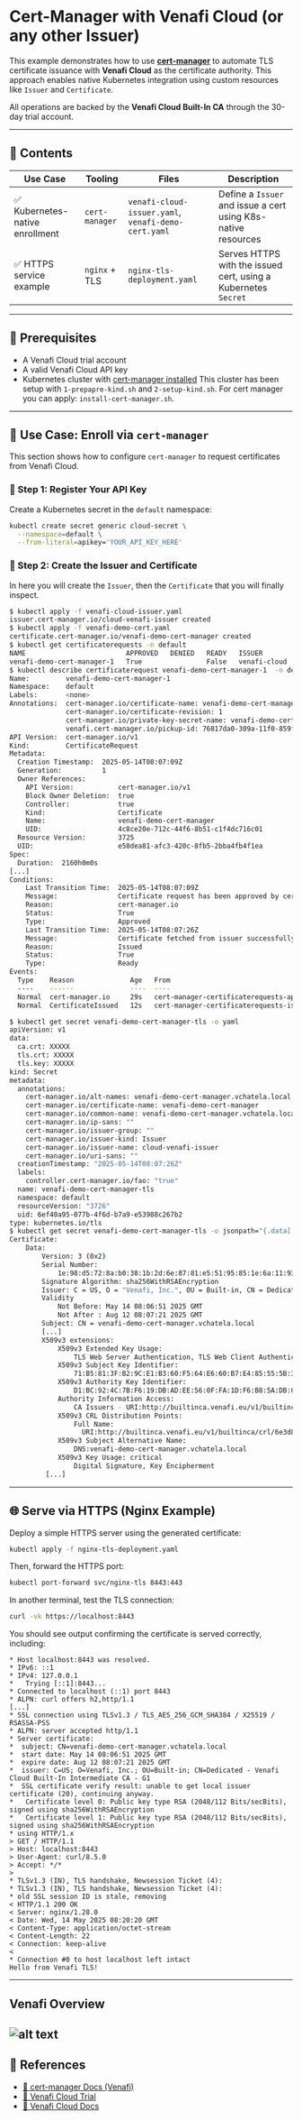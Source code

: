 # Cert-Manager with Venafi Cloud (or any other Issuer)
This example demonstrates how to use [**cert-manager**](https://cert-manager.io) to automate TLS certificate issuance with **Venafi Cloud** as the certificate authority. This approach enables native Kubernetes integration using custom resources like `Issuer` and `Certificate`.

All operations are backed by the **Venafi Cloud Built-In CA** through the 30-day trial account.

---

## 📁 Contents

| Use Case                       | Tooling        | Files                                               | Description                                                    |
| ------------------------------ | -------------- | --------------------------------------------------- | -------------------------------------------------------------- |
| ✅ Kubernetes-native enrollment | `cert-manager` | `venafi-cloud-issuer.yaml`, `venafi-demo-cert.yaml` | Define a `Issuer` and issue a cert using K8s-native resources  |
| ✅ HTTPS service example        | `nginx` + TLS  | `nginx-tls-deployment.yaml`                         | Serves HTTPS with the issued cert, using a Kubernetes `Secret` |

---

## 🧩 Prerequisites
* A Venafi Cloud trial account
* A valid Venafi Cloud API key
* Kubernetes cluster with [cert-manager installed](https://cert-manager.io/docs/installation/)
This cluster has been setup with `1-prepapre-kind.sh` and `2-setup-kind.sh`. For cert manager you can apply: `install-cert-manager.sh`.

---

## 🚀 Use Case: Enroll via `cert-manager`

This section shows how to configure `cert-manager` to request certificates from Venafi Cloud.

### 🔑 Step 1: Register Your API Key

Create a Kubernetes secret in the `default` namespace:

```bash
kubectl create secret generic cloud-secret \
  --namespace=default \
  --from-literal=apikey='YOUR_API_KEY_HERE'
```

### 🧾 Step 2: Create the Issuer and Certificate

In here you will create the `Issuer`, then the `Certificate` that you will finally inspect.

```bash
$ kubectl apply -f venafi-cloud-issuer.yaml
issuer.cert-manager.io/cloud-venafi-issuer created
$ kubectl apply -f venafi-demo-cert.yaml
certificate.cert-manager.io/venafi-demo-cert-manager created
$ kubectl get certificaterequests -n default
NAME                         APPROVED   DENIED   READY   ISSUER         REQUESTER                                         AGE
venafi-demo-cert-manager-1   True                False   venafi-cloud   system:serviceaccount:cert-manager:cert-manager   26s
$ kubectl describe certificaterequest venafi-demo-cert-manager-1  -n default
Name:         venafi-demo-cert-manager-1
Namespace:    default
Labels:       <none>
Annotations:  cert-manager.io/certificate-name: venafi-demo-cert-manager
              cert-manager.io/certificate-revision: 1
              cert-manager.io/private-key-secret-name: venafi-demo-cert-manager-9wlmq
              venafi.cert-manager.io/pickup-id: 76817da0-309a-11f0-859f-89daa42a9101
API Version:  cert-manager.io/v1
Kind:         CertificateRequest
Metadata:
  Creation Timestamp:  2025-05-14T08:07:09Z
  Generation:          1
  Owner References:
    API Version:           cert-manager.io/v1
    Block Owner Deletion:  true
    Controller:            true
    Kind:                  Certificate
    Name:                  venafi-demo-cert-manager
    UID:                   4c8ce20e-712c-44f6-8b51-c1f4dc716c01
  Resource Version:        3725
  UID:                     e58dea81-afc3-420c-8fb5-2bba4fb4f1ea
Spec:
  Duration:  2160h0m0s
[...]
Conditions:
    Last Transition Time:  2025-05-14T08:07:09Z
    Message:               Certificate request has been approved by cert-manager.io
    Reason:                cert-manager.io
    Status:                True
    Type:                  Approved
    Last Transition Time:  2025-05-14T08:07:26Z
    Message:               Certificate fetched from issuer successfully
    Reason:                Issued
    Status:                True
    Type:                  Ready
Events:
  Type    Reason              Age   From                                                Message
  ----    ------              ----  ----                                                -------
  Normal  cert-manager.io     29s   cert-manager-certificaterequests-approver           Certificate request has been approved by cert-manager.io
  Normal  CertificateIssued   12s   cert-manager-certificaterequests-issuer-venafi      Certificate fetched from issuer successfully

$ kubectl get secret venafi-demo-cert-manager-tls -o yaml
apiVersion: v1
data:
  ca.crt: XXXXX
  tls.crt: XXXXX
  tls.key: XXXXX
kind: Secret
metadata:
  annotations:
    cert-manager.io/alt-names: venafi-demo-cert-manager.vchatela.local
    cert-manager.io/certificate-name: venafi-demo-cert-manager
    cert-manager.io/common-name: venafi-demo-cert-manager.vchatela.local
    cert-manager.io/ip-sans: ""
    cert-manager.io/issuer-group: ""
    cert-manager.io/issuer-kind: Issuer
    cert-manager.io/issuer-name: cloud-venafi-issuer
    cert-manager.io/uri-sans: ""
  creationTimestamp: "2025-05-14T08:07:26Z"
  labels:
    controller.cert-manager.io/fao: "true"
  name: venafi-demo-cert-manager-tls
  namespace: default
  resourceVersion: "3726"
  uid: 6ef40a95-077b-4f6d-b7a9-e53988c267b2
type: kubernetes.io/tls
$ kubectl get secret venafi-demo-cert-manager-tls -o jsonpath="{.data['tls\.crt']}" | base64 -d | openssl x509 -noout -text
Certificate:
    Data:
        Version: 3 (0x2)
        Serial Number:
            1e:98:d5:72:8a:b0:38:1b:2d:6e:87:81:e5:51:95:85:1e:6a:11:93
        Signature Algorithm: sha256WithRSAEncryption
        Issuer: C = US, O = "Venafi, Inc.", OU = Built-in, CN = Dedicated - Venafi Cloud Built-In Intermediate CA - G1
        Validity
            Not Before: May 14 08:06:51 2025 GMT
            Not After : Aug 12 08:07:21 2025 GMT
        Subject: CN = venafi-demo-cert-manager.vchatela.local
        [...]
        X509v3 extensions:
            X509v3 Extended Key Usage:
                TLS Web Server Authentication, TLS Web Client Authentication
            X509v3 Subject Key Identifier:
                71:B5:81:3F:B2:9C:E1:B3:60:F5:64:E6:60:B7:E4:85:55:5B:3C:8C
            X509v3 Authority Key Identifier:
                D1:BC:92:4C:7B:F6:19:DB:AD:EE:56:0F:FA:1D:F6:B8:5A:DB:CE:06
            Authority Information Access:
                CA Issuers - URI:http://builtinca.venafi.eu/v1/builtinca/cachain/6e3d8d30-3006-11f0-b716-d33452115e41-IntermediateCA
            X509v3 CRL Distribution Points:
                Full Name:
                  URI:http://builtinca.venafi.eu/v1/builtinca/crl/6e3d8d30-3006-11f0-b716-d33452115e41-IntermediateCA
            X509v3 Subject Alternative Name:
                DNS:venafi-demo-cert-manager.vchatela.local
            X509v3 Key Usage: critical
                Digital Signature, Key Encipherment
         [...]
```

---

## 🌐 Serve via HTTPS (Nginx Example)

Deploy a simple HTTPS server using the generated certificate:

```bash
kubectl apply -f nginx-tls-deployment.yaml
```

Then, forward the HTTPS port:

```bash
kubectl port-forward svc/nginx-tls 8443:443
```

In another terminal, test the TLS connection:

```bash
curl -vk https://localhost:8443
```

You should see output confirming the certificate is served correctly, including:

```
* Host localhost:8443 was resolved.
* IPv6: ::1
* IPv4: 127.0.0.1
*   Trying [::1]:8443...
* Connected to localhost (::1) port 8443
* ALPN: curl offers h2,http/1.1
[...]
* SSL connection using TLSv1.3 / TLS_AES_256_GCM_SHA384 / X25519 / RSASSA-PSS
* ALPN: server accepted http/1.1
* Server certificate:
*  subject: CN=venafi-demo-cert-manager.vchatela.local
*  start date: May 14 08:06:51 2025 GMT
*  expire date: Aug 12 08:07:21 2025 GMT
*  issuer: C=US; O=Venafi, Inc.; OU=Built-in; CN=Dedicated - Venafi Cloud Built-In Intermediate CA - G1
*  SSL certificate verify result: unable to get local issuer certificate (20), continuing anyway.
*   Certificate level 0: Public key type RSA (2048/112 Bits/secBits), signed using sha256WithRSAEncryption
*   Certificate level 1: Public key type RSA (2048/112 Bits/secBits), signed using sha256WithRSAEncryption
* using HTTP/1.x
> GET / HTTP/1.1
> Host: localhost:8443
> User-Agent: curl/8.5.0
> Accept: */*
>
* TLSv1.3 (IN), TLS handshake, Newsession Ticket (4):
* TLSv1.3 (IN), TLS handshake, Newsession Ticket (4):
* old SSL session ID is stale, removing
< HTTP/1.1 200 OK
< Server: nginx/1.28.0
< Date: Wed, 14 May 2025 08:20:20 GMT
< Content-Type: application/octet-stream
< Content-Length: 22
< Connection: keep-alive
<
* Connection #0 to host localhost left intact
Hello from Venafi TLS!
```

---

## Venafi Overview
![alt text](demo-cert-manager.png)
---

## 🔗 References

* [📘 cert-manager Docs (Venafi)](https://cert-manager.io/v1.16-docs/configuration/venafi/)
* [🧪 Venafi Cloud Trial](https://www.cyberark.com/try-buy/certificate-manager-saas-trial/)
* [🔐 Venafi Cloud Docs](https://docs.venafi.cloud)